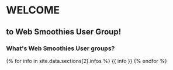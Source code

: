 
# WELCOME

## to Web Smoothies User Group!
<!-- next-slide -->

### What's Web Smoothies User groups?

{% for info in site.data.sections[2].infos %}
  {{ info }}
{% endfor %}

<!-- next-slide -->